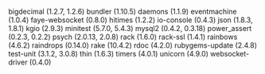 bigdecimal (1.2.7, 1.2.6)
bundler (1.10.5)
daemons (1.1.9)
eventmachine (1.0.4)
faye-websocket (0.8.0)
hitimes (1.2.2)
io-console (0.4.3)
json (1.8.3, 1.8.1)
kgio (2.9.3)
minitest (5.7.0, 5.4.3)
mysql2 (0.4.2, 0.3.18)
power_assert (0.2.3, 0.2.2)
psych (2.0.13, 2.0.8)
rack (1.6.0)
rack-ssl (1.4.1)
rainbows (4.6.2)
raindrops (0.14.0)
rake (10.4.2)
rdoc (4.2.0)
rubygems-update (2.4.8)
test-unit (3.1.2, 3.0.8)
thin (1.6.3)
timers (4.0.1)
unicorn (4.9.0)
websocket-driver (0.4.0)